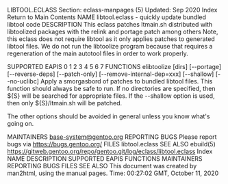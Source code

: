 LIBTOOL.ECLASS
Section: eclass-manpages (5)
Updated: Sep 2020
Index Return to Main Contents
NAME
libtool.eclass - quickly update bundled libtool code
DESCRIPTION
This eclass patches ltmain.sh distributed with libtoolized packages with the relink and portage patch among others
Note, this eclass does not require libtool as it only applies patches to generated libtool files. We do not run the libtoolize program because that requires a regeneration of the main autotool files in order to work properly.

SUPPORTED EAPIS
0 1 2 3 4 5 6 7
FUNCTIONS
elibtoolize [dirs] [--portage] [--reverse-deps] [--patch-only] [--remove-internal-dep=xxx] [--shallow] [--no-uclibc]
Apply a smorgasbord of patches to bundled libtool files. This function should always be safe to run. If no directories are specified, then ${S} will be searched for appropriate files.
If the --shallow option is used, then only ${S}/ltmain.sh will be patched.

The other options should be avoided in general unless you know what's going on.

MAINTAINERS
base-system@gentoo.org
REPORTING BUGS
Please report bugs via https://bugs.gentoo.org/
FILES
libtool.eclass
SEE ALSO
ebuild(5)
https://gitweb.gentoo.org/repo/gentoo.git/log/eclass/libtool.eclass
Index
NAME
DESCRIPTION
SUPPORTED EAPIS
FUNCTIONS
MAINTAINERS
REPORTING BUGS
FILES
SEE ALSO
This document was created by man2html, using the manual pages.
Time: 00:27:02 GMT, October 11, 2020
